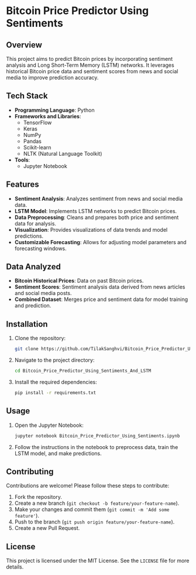 # Bitcoin Price Predictor Using Sentiments 

## Overview
This project aims to predict Bitcoin prices by incorporating sentiment analysis and Long Short-Term Memory (LSTM) networks. It leverages historical Bitcoin price data and sentiment scores from news and social media to improve prediction accuracy.

## Tech Stack
- **Programming Language**: Python
- **Frameworks and Libraries**:
  - TensorFlow
  - Keras
  - NumPy
  - Pandas
  - Scikit-learn
  - NLTK (Natural Language Toolkit)
- **Tools**:
  - Jupyter Notebook

## Features
- **Sentiment Analysis**: Analyzes sentiment from news and social media data.
- **LSTM Model**: Implements LSTM networks to predict Bitcoin prices.
- **Data Preprocessing**: Cleans and prepares both price and sentiment data for analysis.
- **Visualization**: Provides visualizations of data trends and model predictions.
- **Customizable Forecasting**: Allows for adjusting model parameters and forecasting windows.

## Data Analyzed
- **Bitcoin Historical Prices**: Data on past Bitcoin prices.
- **Sentiment Scores**: Sentiment analysis data derived from news articles and social media posts.
- **Combined Dataset**: Merges price and sentiment data for model training and prediction.

## Installation
1. Clone the repository:
    ```bash
    git clone https://github.com/TilakSanghvi/Bitcoin_Price_Predictor_Using_Sentiments_And_LSTM.git
    ```
2. Navigate to the project directory:
    ```bash
    cd Bitcoin_Price_Predictor_Using_Sentiments_And_LSTM
    ```
3. Install the required dependencies:
    ```bash
    pip install -r requirements.txt
    ```

## Usage
1. Open the Jupyter Notebook:
    ```bash
    jupyter notebook Bitcoin_Price_Predictor_Using_Sentiments.ipynb
    ```
2. Follow the instructions in the notebook to preprocess data, train the LSTM model, and make predictions.

## Contributing
Contributions are welcome! Please follow these steps to contribute:
1. Fork the repository.
2. Create a new branch (`git checkout -b feature/your-feature-name`).
3. Make your changes and commit them (`git commit -m 'Add some feature'`).
4. Push to the branch (`git push origin feature/your-feature-name`).
5. Create a new Pull Request.

## License
This project is licensed under the MIT License. See the `LICENSE` file for more details.



